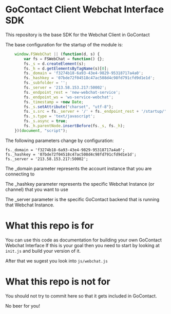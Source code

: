 # GoContact Client Webchat Interface SDK

This repository is the base SDK for the Webchat Client in GoContact

The base configuration for the startup of the module is:

```javascript
    window.FSWebChat || (function(d, s) {
        var fs = FSWebChat = function() {};
        fs._s = d.createElement(s);
        fs._h = d.getElementsByTagName(s)[0];
        fs._domain = 'f3274b18-6a93-43e4-9829-95318717a4a0';
        fs._hashkey = '07bde72f04518c47ac508d4c98fd791cfd9d1e1d';
        fs._subfolder = '';
        fs._server = '213.58.153.217:50002';
        fs._endpoint_rest = 'new-webchat-service';
        fs._endpoint_ws = 'ws-service-webchat';
        fs._timestamp = +new Date;
        fs._s.setAttribute("charset", "utf-8");
        fs._s.src = fs._server + '/' + fs._endpoint_rest + '/startup/' + fs._domain + '/' + fs._hashkey;
        fs._s.type = 'text/javascript';
        fs._s.async = true;
        fs._h.parentNode.insertBefore(fs._s, fs._h);
    })(document, "script");
```

The following parameters change by configuration:

    fs._domain = 'f3274b18-6a93-43e4-9829-95318717a4a0';
    fs._hashkey = '07bde72f04518c47ac508d4c98fd791cfd9d1e1d';
    fs._server = '213.58.153.217:50002';

The _domain parameter represents the account instance that you are connecting to

The _hashkey parameter represents the specific Webchat Instance (or channel) that you want to use 

The _server parameter is the specific GoContact backend that is running that Webchat Instance.

# What this repo is for

You can use this code as documentation for building your own GoContact Webchat Interface
If this is your goal then you need to start by looking at ```init.js``` and build your version of it.

After that we sugest you look into ```js/webchat.js```

# What this repo is not for

You should not try to commit here so that it gets included in GoContact.

No beer for you!
